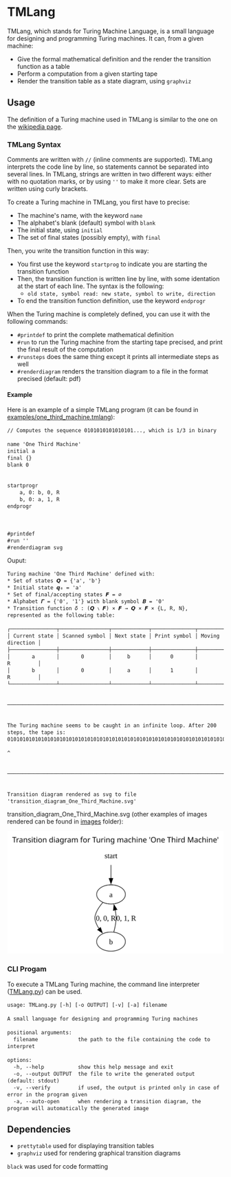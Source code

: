 # TMLang

TMLang, which stands for Turing Machine Language, is a small language for designing and programming Turing machines.
It can, from a given machine:
 - Give the formal mathematical definition and the render the transition function as a table
 - Perform a computation from a given starting tape
 - Render the transition table as a state diagram, using `graphviz`

## Usage

The definition of a Turing machine used in TMLang is similar to the one on the [wikipedia page](https://en.wikipedia.org/wiki/Turing_machine).

### TMLang Syntax

Comments are written with `//` (inline comments are supported).
TMLang interprets the code line by line, so statements cannot be separated into several lines.
In TMLang, strings are written in two different ways: either with no quotation marks, or by using `''` to make it more clear.
Sets are written using curly brackets.

To create a Turing machine in TMLang, you first have to precise:
 - The machine's name, with the keyword `name`
 - The alphabet's blank (default) symbol with `blank`
 - The initial state, using `initial`
 - The set of final states (possibly empty), with `final`

Then, you write the transition function in this way:
 - You first use the keyword `startprog` to indicate you are starting the transition function
 - Then, the transition function is written line by line, with some identation at the start of each line. The syntax is the following:
    - `old state, symbol read: new state, symbol to write, direction`
 - To end the transition function definition, use the keyword `endprogr`

When the Turing machine is completely defined, you can use it with the following commands:
 - `#printdef` to print the complete mathematical definition
 - `#run` to run the Turing machine from the starting tape precised, and print the final result of the computation
 - `#runsteps` does the same thing except it prints all intermediate steps as well
 - `#renderdiagram` renders the transition diagram to a file in the format precised (default: pdf)

#### Example

Here is an example of a simple TMLang program (it can be found in [examples/one_third_machine.tmlang](./examples/one_third_machine.tmlang)):

```
// Computes the sequence 0101010101010101..., which is 1/3 in binary

name 'One Third Machine'
initial a
final {}
blank 0


startprogr
    a, 0: b, 0, R
    b, 0: a, 1, R
endprogr



#printdef
#run ''
#renderdiagram svg
```

Ouput:

```
Turing machine 'One Third Machine' defined with:
* Set of states 𝙌 = {'a', 'b'}
* Initial state 𝙦₀ = 'a'
* Set of final/accepting states 𝙁 = ∅
* Alphabet 𝜞 = {'0', '1'} with blank symbol 𝑩 = '0'
* Transition function 𝛿 : (𝙌 ∖ 𝙁) × 𝙁 → 𝙌 × 𝙁 × {L, R, N}, represented as the following table:

┌───────────────┬────────────────┬────────────┬──────────────┬──────────────────┐
│ Current state │ Scanned symbol │ Next state │ Print symbol │ Moving direction │
├───────────────┼────────────────┼────────────┼──────────────┼──────────────────┤
│       a       │       0        │     b      │      0       │        R         │
│       b       │       0        │     a      │      1       │        R         │
└───────────────┴────────────────┴────────────┴──────────────┴──────────────────┘


───────────────────────────────────────────────────────────────────────────────────────────────────────────────────────────────────────────────────


The Turing machine seems to be caught in an infinite loop. After 200 steps, the tape is:
0101010101010101010101010101010101010101010101010101010101010101010101010101010101010101010101010101010101010101010101010101010101010101010101010101010101010101010101010101010101010101010101010101010
                                                                                                                                                                                                      ^


───────────────────────────────────────────────────────────────────────────────────────────────────────────────────────────────────────────────────


Transition diagram rendered as svg to file 'transition_diagram_One_Third_Machine.svg'
```

transition_diagram_One_Third_Machine.svg (other examples of images rendered can be found in [images](./images/) folder):

![alt text](./images/transition_diagram_One_Third_Machine.svg)


### CLI Progam

To execute a TMLang Turing machine, the command line interpreter ([TMLang.py](./src/TMLang.py)) can be used.
```
usage: TMLang.py [-h] [-o OUTPUT] [-v] [-a] filename

A small language for designing and programming Turing machines

positional arguments:
  filename             the path to the file containing the code to interpret

options:
  -h, --help           show this help message and exit
  -o, --output OUTPUT  the file to write the generated output (default: stdout)
  -v, --verify         if used, the output is printed only in case of error in the program given
  -a, --auto-open      when rendering a transition diagram, the program will automatically the generated image
```


## Dependencies

 - `prettytable` used for displaying transition tables
 - `graphviz` used for rendering graphical transition diagrams

 `black` was used for code formatting
